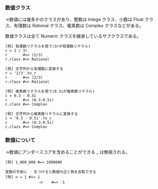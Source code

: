 ### 数値クラス
→数値には幾多かのクラスがあり、整数は Intege クラス、小数は Float クラス、有理数は Rational クラス、複素数は Complex クラスなどがある。

数値クラスは全て Numeric クラスを継承しているサブクラスである。
```
[例] 有理数リテラルを使う(3rが有理数リテラル)
r = 2 / 3r
r       #=> (2/3)
r.class #=> Rational

[例] 文字列から有理数に変換する
r = '2/3'.to_r
r       #=> (2/3)
r.class #=> Rational

[例] 複素数リテラルを使う(0.5iが複素数リテラル)
c = 0.3 - 0.5i
c       #=> (0.3-0.5i)
c.class #=> Complex

[例] 文字列から複素数リテラルに変換する
c = '0.3 - 0.5i'.to_c
c       #=> (0.3-0.5i)
c.class #=> Complex
```

### 数値について
→数値にアンダースコアを含めることができる _  は無視される。
```
[例] 1_000_000 #=> 1000000

変数の手前に - をつけると数値の正と負を反転できる
[例] n = 1 #=> 1
　　　　　　　　　-n    #=> -1
```

